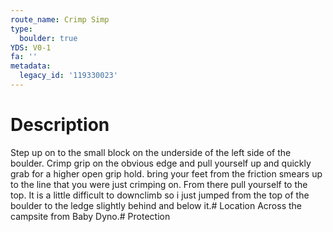 ```yaml
---
route_name: Crimp Simp
type:
  boulder: true
YDS: V0-1
fa: ''
metadata:
  legacy_id: '119330023'
---
```

# Description
Step up on to the small block on the underside of the left side of the boulder. Crimp grip on the obvious edge and pull yourself up and quickly grab for a higher open grip hold. bring your feet from the friction smears up to the line that you were just crimping on. From there pull yourself to the top. It is a little difficult to downclimb so i just jumped from the top of the boulder to the ledge slightly behind and below it.# Location
Across the campsite from Baby Dyno.# Protection

